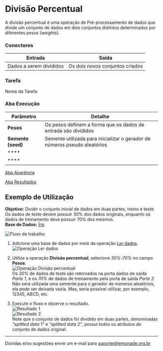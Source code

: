 # Divisão Percentual

A divisão percentual é uma operação de Pré-processamento de dados que divide um conjunto de dados em dois conjuntos distintos determinados por diferentes pesos (*weights*).

### Conectores
| Entrada | Saída |
| --- | --- |
| Dados a serem divididos | Os dois novos conjuntos criados |

### Tarefa
Nome da Tarefa

### Aba Execução
| Parâmetro | Detalhe |
| --- | --- |
| **Pesos** | Os pesos definem a forma que os dados de entrada são divididos |
| **Semente (seed)** | Semente utilizada para inicializar o gerador de números pseudo aleatórios |
| **** |  |
| **** |  |

[Aba Aparência][1]

[Aba Resultados][2]

## Exemplo de Utilização
**Objetivo:** Dividir o conjunto inicial de dados em duas partes, treino e teste. Os dados de teste devem possuir 30% dos dados originais, enquanto os dados de treinamento deve possuir 70% dos mesmos.\
**Base de Dados:** [Íris][3]

![Fluxo de trabalho](/img/spark/pre-processamento-de-dados/amostragem-divisao-percentual/image1.png)

1. Adicione uma base de dados por meio da operação [Ler dados][4].\
![Operação Ler dados](/img/spark/pre-processamento-de-dados/amostragem-divisao-percentual/image2.png)

2. Utilize a operação **Divisão percentual**, selecione *30%-70%* no campo **Pesos**.\
![Operação Divisão percentual](/img/spark/pre-processamento-de-dados/amostragem-divisao-percentual/image3.png)\
Os *30%* de dados de teste são retornados na porta dados de saída *Parte 1*, e os *70%* de dados de treinamento pela porta de saída *Parte 2*. Não será utilizada uma semente para o gerador de números aleatórios, ela pode ser deixada vazia. Mas, seria possível utilizar, por exemplo, 12345, ABCD, etc.

3. Execute o fluxo e observe o resultado.\
![Resultado 1](/img/spark/pre-processamento-de-dados/amostragem-divisao-percentual/image4.png)\
![Resultado 2](/img/spark/pre-processamento-de-dados/amostragem-divisao-percentual/image5.png)\
Note que o conjunto de dados foi dividido em duas partes, denominadas *“splitted data 1”* e *“splitted data 2”*, possui todos os atributos do conjunto de dados original.
---
Dúvidas e/ou sugestões envie um e-mail para suporte@lemonade.org.br

[1]: /pt-br/spark/documentacao-geral/documentacao-geral.html#aba-aparencia
[2]: /pt-br/spark/documentacao-geral/documentacao-geral.html#aba-resultados
[3]: /pt-br/spark/base-de-dados/#iris
[4]: /pt-br/spark/entrada-e-saida/ler-dados.html